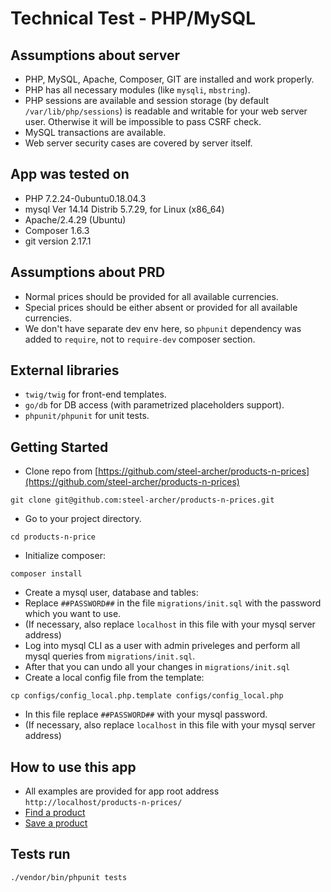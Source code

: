 # Technical Test - PHP/MySQL

Assumptions about server
---------------
* PHP, MySQL, Apache, Composer, GIT are installed and work properly.
* PHP has all necessary modules (like `mysqli`, `mbstring`).
* PHP sessions are available and session storage (by default `/var/lib/php/sessions`) is readable and writable for your web server user. Otherwise it will be impossible to pass CSRF check.
* MySQL transactions are available.
* Web server security cases are covered by server itself.

App was tested on
---------------
* PHP 7.2.24-0ubuntu0.18.04.3
* mysql  Ver 14.14 Distrib 5.7.29, for Linux (x86_64)
* Apache/2.4.29 (Ubuntu)
* Composer 1.6.3
* git version 2.17.1

Assumptions about PRD
---------------
* Normal prices should be provided for all available currencies.
* Special prices should be either absent or provided for all available currencies.
* We don't have separate dev env here, so `phpunit` dependency was added to `require`, not to `require-dev` composer section. 

External libraries
---------------
* `twig/twig` for front-end templates.
* `go/db` for DB access (with parametrized placeholders support).
* `phpunit/phpunit` for unit tests.

Getting Started
---------------
* Clone repo from [https://github.com/steel-archer/products-n-prices](https://github.com/steel-archer/products-n-prices)
```
git clone git@github.com:steel-archer/products-n-prices.git
```
* Go to your project directory.
```
cd products-n-price
```
* Initialize composer:
```
composer install
```
* Create a mysql user, database and tables:
* Replace `##PASSWORD##` in the file `migrations/init.sql` with the password which you want to use.
* (If necessary, also replace `localhost` in this file with your mysql server address)
* Log into mysql CLI as a user with admin priveleges and perform all mysql queries from `migrations/init.sql`.
* After that you can undo all your changes in `migrations/init.sql`
* Create a local config file from the template:
```
cp configs/config_local.php.template configs/config_local.php
```
* In this file replace `##PASSWORD##` with your mysql password.
* (If necessary, also replace `localhost` in this file with your mysql server address)

How to use this app
---------------
* All examples are provided for app root address `http://localhost/products-n-prices/`
* [Find a product](http://localhost/products-n-prices/?action=find)
* [Save a product](http://localhost/products-n-prices/?action=save)

Tests run
---------------
```
./vendor/bin/phpunit tests
```
